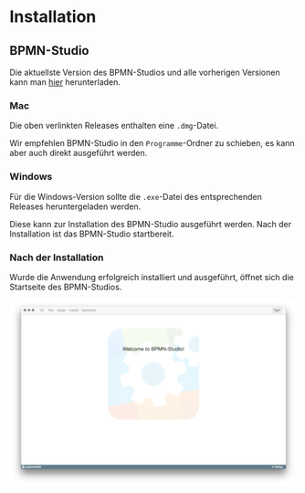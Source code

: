 # Installation

## BPMN-Studio

Die aktuellste Version des BPMN-Studios und alle vorherigen Versionen
kann man
[hier](https://github.com/process-engine/bpmn-studio/releases)
herunterladen.

### Mac

Die oben verlinkten Releases enthalten eine `.dmg`-Datei.

Wir empfehlen BPMN-Studio in den `Programme`-Ordner zu schieben,
es kann aber auch direkt ausgeführt werden.

### Windows

Für die Windows-Version sollte die `.exe`-Datei des entsprechenden Releases
heruntergeladen werden.

Diese kann zur Installation des BPMN-Studio ausgeführt werden. Nach der 
Installation ist das BPMN-Studio startbereit.

### Nach der Installation

Wurde die Anwendung erfolgreich installiert und ausgeführt,
öffnet sich die Startseite des BPMN-Studios.

![BPMN-Studio](images/bpmn-studio.png)
